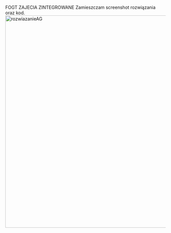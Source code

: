 FOGT ZAJECIA ZINTEGROWANE
Zamieszczam screenshot rozwiązania oraz kod.
<img width="666" alt="rozwiazanieAG" src="https://user-images.githubusercontent.com/121569452/218265379-5534462a-ac6e-4628-878e-89b827dc8fbf.png">
